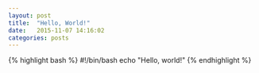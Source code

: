 ```yaml
---
layout: post
title:  "Hello, World!"
date:   2015-11-07 14:16:02
categories: posts
---
```

{% highlight bash %}
#!/bin/bash
echo "Hello, world!"
{% endhighlight %}
